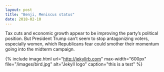 ```yaml
---
layout: post
title: "Benji, Meniscus status"
date: 2018-02-10
---
```

Tax cuts and economic growth appear to be improving the party’s political position.
But President Trump can’t seem to stop antagonizing voters, especially women, which Republicans fear could smother their momentum going into the midterm campaign.

<!--![alt text](/images/bird.jpg "Logo Title Text 1")-->

{% include image.html url="http://jekyllrb.com"
max-width="600px" file="/images/bird.jpg" alt="Jekyll logo" caption="this is a test" %}

